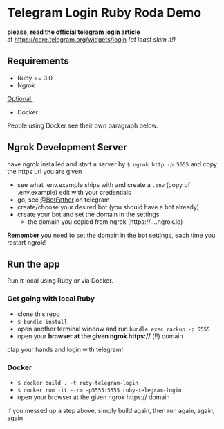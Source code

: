 # Telegram Login Ruby Roda Demo

**please, read the official telegram login article**  
at https://core.telegram.org/widgets/login _(at least skim it!)_

## Requirements

* Ruby >= 3.0
* Ngrok

<u>Optional:</u>

* Docker

People using Docker see their own paragraph below.

## Ngrok Development Server

have ngrok installed and start a server by `$ ngrok http -p 5555` and copy the https url you are given

* see what .env.example ships with and create a `.env` (copy of .env.example) edit with your credentials
* go, see [@BotFather](https://telegram.me/botfather) on telegram
* create/choose your desired bot (you should have a bot already)
* create your bot and set the domain in the settings
  * the domain you copied from ngrok (https://....ngrok.io)

**Remember** you need to set the domain in the bot settings, each time you restart ngrok!

## Run the app

Run it local using Ruby or via Docker.

### Get going with local Ruby

* clone this repo
* `$ bundle install`
* open another terminal window and run `bundle exec rackup -p 5555`
* open your **browser at the given ngrok https://** (‼️) domain

clap your hands and login with telegram!

### Docker

* `$ docker build . -t ruby-telegram-login`
* `$ docker run -it --rm -p5555:5555 ruby-telegram-login`
* open your browser at the given ngrok https:// domain

if you messed up a step above, simply build again, then run again, again, again
